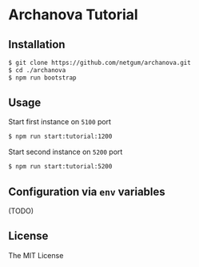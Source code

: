 # Archanova Tutorial

## Installation

```bash
$ git clone https://github.com/netgum/archanova.git
$ cd ./archanova
$ npm run bootstrap
```

## Usage

Start first instance on `5100` port
```bash
$ npm run start:tutorial:1200
```

Start second instance on `5200` port
```bash
$ npm run start:tutorial:5200
```

## Configuration via `env` variables

(TODO)

## License

The MIT License
